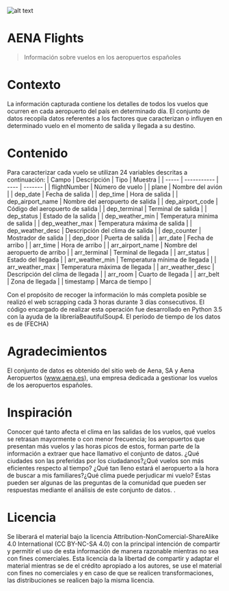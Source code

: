 ![alt text](https://goo.gl/QpQcAF)
# AENA Flights
> Información sobre vuelos en los aeropuertos españoles

# Contexto
La información capturada contiene los detalles de todos los vuelos que ocurren en cada aeropuerto del país en determinado día. El conjunto de datos recopila datos referentes a los factores que caracterizan o influyen en determinado vuelo en el momento de salida y llegada a su destino.
# Contenido
Para caracterizar cada vuelo se utilizan 24 variables descritas a continuación:
| Campo | Descripción | Tipo | Muestra |
| ----- | ----------- | ---- | ------- |
| flightNumber | Número de vuelo |
| plane | Nombre del avión |
| dep_date | Fecha de salida |
| dep_time | Hora de salida |
| dep_airport_name | Nombre del aeropuerto de salida |
| dep_airport_code | Código del aeropuerto de salida |
| dep_terminal | Terminal de salida |
| dep_status | Estado de la salida |
| dep_weather_min | Temperatura mínima de salida |
| dep_weather_max | Temperatura máxima de salida |
| dep_weather_desc | Descripción del clima de salida |
| dep_counter | Mostrador de salida |
| dep_door | Puerta de salida |
| arr_date | Fecha de arribo |
| arr_time | Hora de arribo |
| arr_airport_name | Nombre del aeropuerto de arribo |
| arr_terminal | Terminal de llegada |
| arr_status | Estado del llegada |
| arr_weather_min | Temperatura mínima de llegada |
| arr_weather_max | Temperatura máxima de llegada |
| arr_weather_desc | Descripción del clima de llegada |
| arr_room | Cuarto de llegada |
| arr_belt | Zona de llegada |
| timestamp | Marca de tiempo |

Con el propósito de recoger la información lo más completa posible se realizó el web scrapping cada 3 horas durante 3 días consecutivos. El código encargado de realizar esta operación fue desarrollado en Python 3.5 con la ayuda de la libreríaBeautifulSoup4. El período de tiempo de los datos es de (FECHA)
# Agradecimientos
El conjunto de datos es obtenido del sitio web de Aena, SA y Aena Aeropuertos (www.aena.es), una empresa dedicada a gestionar los vuelos de los aeropuertos españoles.
# Inspiración
 Conocer qué tanto afecta el clima en las salidas de los vuelos, qué vuelos se retrasan mayormente o con menor frecuencia; los aeropuertos que presentan más vuelos y las horas picos de estos, forman parte de la información a extraer que hace llamativo el conjunto de datos.
 ¿Qué ciudades son las preferidas por los ciudadanos?¿Qué vuelos son más eficientes respecto al tiempo? ¿Qué tan lleno estará el aeropuerto a la hora de buscar a mis familiares?¿Qué clima puede perjudicar mi vuelo? Estas pueden ser algunas de las preguntas de la comunidad que pueden ser respuestas mediante el análisis de este conjunto de datos. .

# Licencia
Se liberará el material bajo la licencia Attribution-NonComercial-ShareAlike 4.0 International (CC BY-NC-SA 4.0) con la principal intención de compartir y permitir el uso de esta información de manera razonable mientras no sea con fines comerciales.
Esta licencia da la libertad de compartir y adaptar el material mientras se de el crédito apropiado a los autores, se use el material con fines no comerciales y en caso de que se realicen transformaciones, las distribuciones se realicen bajo la misma licencia.


